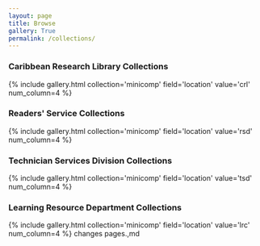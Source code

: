 ```yaml
---
layout: page
title: Browse
gallery: True
permalink: /collections/
---
```



### Caribbean Research Library Collections

{% include gallery.html collection='minicomp' field='location' value='crl' num_column=4 %}

### Readers' Service Collections
{% include gallery.html collection='minicomp' field='location' value='rsd' num_column=4 %}

### Technician Services Division Collections

{% include gallery.html collection='minicomp' field='location' value='tsd' num_column=4 %}

### Learning Resource Department Collections
{% include gallery.html collection='minicomp' field='location' value='lrc' num_column=4 %} changes pages.,md